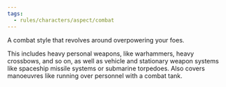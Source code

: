 ```yaml
---
tags:
  - rules/characters/aspect/combat
---
```

A combat style that revolves around overpowering your foes.

This includes heavy personal weapons, like warhammers, heavy crossbows, and so on, as well as vehicle and stationary weapon systems like spaceship missile systems or submarine torpedoes.
Also covers manoeuvres like running over personnel with a combat tank.